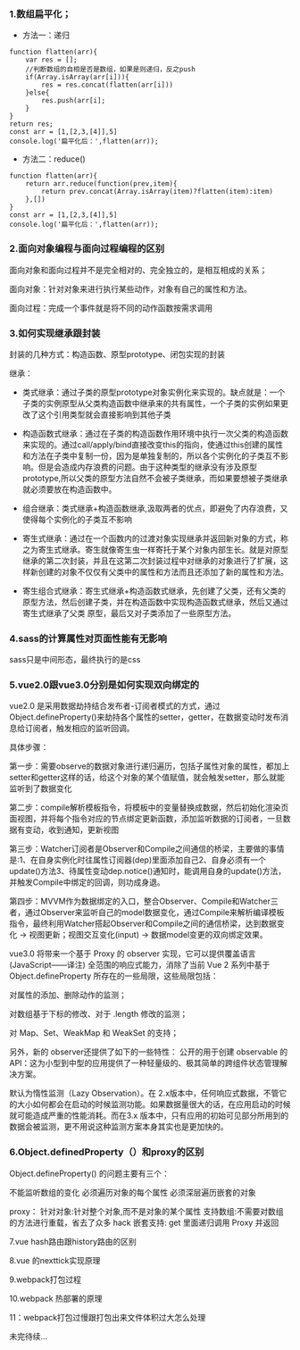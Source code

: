 ### 1.数组扁平化；
* 方法一：递归
```
function flatten(arr){
	var res = [];
	//判断数组的自相是否是数组，如果是则递归，反之push
	if(Array.isArray(arr[i])){
	    res = res.concat(flatten(arr[i]))
	}else{
	    res.push(arr[i];
	}
}
return res;
const arr = [1,[2,3,[4]],5]
console.log('扁平化后：',flatten(arr));

```
* 方法二：reduce()
```
function flatten(arr){
	return arr.reduce(function(prev,item){
		return prev.concat(Array.isArray(item)?flatten(item):item)
	},[])
}
const arr = [1,[2,3,[4]],5]
console.log('扁平化后：',flatten(arr));

```

### 2.面向对象编程与面向过程编程的区别

面向对象和面向过程并不是完全相对的、完全独立的，是相互相成的关系；

面向对象：针对对象来进行执行某些动作，对象有自己的属性和方法。

面向过程：完成一个事件就是将不同的动作函数按需求调用

### 3.如何实现继承跟封装

封装的几种方式：构造函数、原型prototype、闭包实现的封装

继承：
* 类式继承：通过子类的原型prototype对象实例化来实现的。缺点就是：一个子类的实例原型从父类构造函数中继承来的共有属性，一个子类的实例如果更改了这个引用类型就会直接影响到其他子类

* 构造函数式继承：通过在子类的构造函数作用环境中执行一次父类的构造函数来实现的。通过call/apply/bind直接改变this的指向，使通过this创建的属性和方法在子类中复制一份，因为是单独复制的，所以各个实例化的子类互不影响。但是会造成内存浪费的问题。由于这种类型的继承没有涉及原型prototype,所以父类的原型方法自然不会被子类继承，而如果要想被子类继承就必须要放在构造函数中。

* 组合继承：类式继承+构造函数继承,汲取两者的优点，即避免了内存浪费，又使得每个实例化的子类互不影响

* 寄生式继承：通过在一个函数内的过渡对象实现继承并返回新对象的方式，称之为寄生式继承。寄生就像寄生虫一样寄托于某个对象内部生长。就是对原型继承的第二次封装，并且在这第二次封装过程中对继承的对象进行了扩展，这样新创建的对象不仅仅有父类中的属性和方法而且还添加了新的属性和方法。

* 寄生组合式继承：寄生式继承+构造函数式继承，先创建了父类，还有父类的原型方法，然后创建子类，并在构造函数中实现构造函数式继承，然后又通过寄生式继承了父类 原型，最后又对子类添加了一些原型方法。


### 4.sass的计算属性对页面性能有无影响

sass只是中间形态，最终执行的是css

### 5.vue2.0跟vue3.0分别是如何实现双向绑定的

vue2.0 是采用数据劫持结合发布者-订阅者模式的方式，通过Object.defineProperty()来劫持各个属性的setter，getter，在数据变动时发布消息给订阅者，触发相应的监听回调。

具体步骤：

第一步：需要observe的数据对象进行递归遍历，包括子属性对象的属性，都加上 setter和getter这样的话，给这个对象的某个值赋值，就会触发setter，那么就能监听到了数据变化

第二步：compile解析模板指令，将模板中的变量替换成数据，然后初始化渲染页面视图，并将每个指令对应的节点绑定更新函数，添加监听数据的订阅者，一旦数据有变动，收到通知，更新视图

第三步：Watcher订阅者是Observer和Compile之间通信的桥梁，主要做的事情是:1、在自身实例化时往属性订阅器(dep)里面添加自己2、自身必须有一个update()方法3、待属性变动dep.notice()通知时，能调用自身的update()方法，并触发Compile中绑定的回调，则功成身退。

第四步：MVVM作为数据绑定的入口，整合Observer、Compile和Watcher三者，通过Observer来监听自己的model数据变化，通过Compile来解析编译模板指令，最终利用Watcher搭起Observer和Compile之间的通信桥梁，达到数据变化 -> 视图更新；视图交互变化(input) -> 数据model变更的双向绑定效果。


vue3.0 将带来一个基于 Proxy 的 observer 实现，它可以提供覆盖语言 (JavaScript——译注) 全范围的响应式能力，消除了当前 Vue 2 系列中基于 Object.defineProperty 所存在的一些局限，这些局限包括：

对属性的添加、删除动作的监测；

对数组基于下标的修改、对于 .length 修改的监测；

对 Map、Set、WeakMap 和 WeakSet 的支持；

另外，新的 observer还提供了如下的一些特性：
公开的用于创建 observable 的 API：这为小型到中型的应用提供了一种轻量级的、极其简单的跨组件状态管理解决方案。

默认为惰性监测（Lazy Observation）。在 2.x版本中，任何响应式数据，不管它的大小如何都会在启动的时候监测功能。如果数据量很大的话，在应用启动的时候就可能造成严重的性能消耗。而在3.x 版本中，只有应用的初始可见部分所用到的数据会被监测，更不用说这种监测方案本身其实也是更加快的。

### 6.Object.definedProperty（）和proxy的区别

Object.defineProperty() 的问题主要有三个：

不能监听数组的变化
必须遍历对象的每个属性
必须深层遍历嵌套的对象


proxy：
针对对象:针对整个对象,而不是对象的某个属性
支持数组:不需要对数组的方法进行重载，省去了众多 hack
嵌套支持: get 里面递归调用 Proxy 并返回

7.vue hash路由跟history路由的区别

8.vue 的nexttick实现原理

9.webpack打包过程

10.webpack 热部署的原理

11：webpack打包过慢跟打包出来文件体积过大怎么处理

未完待续...
